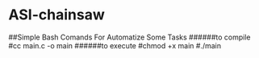 # ASI-chainsaw
##Simple Bash Comands For Automatize Some Tasks
######to compile
 #cc main.c -o main
 ######to execute 
 #chmod +x main
 #./main 
